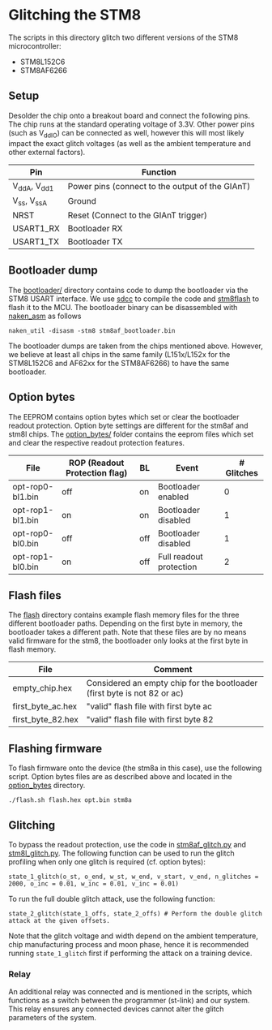 # Glitching the STM8

The scripts in this directory glitch two different versions of the STM8 microcontroller:

- STM8L152C6
- STM8AF6266

## Setup
Desolder the chip onto a breakout board and connect the following pins. The chip runs at the standard operating voltage of 3.3V. Other power pins (such as V<sub>ddIO</sub>) can be connected as well, however this will most likely impact the exact glitch voltages (as well as the ambient temperature and other external factors). 

| Pin | Function |
| --- | -------- |
| V<sub>ddA</sub>, V<sub>dd1</sub> | Power pins (connect to the output of the GIAnT) |
| V<sub>ss</sub>, V<sub>ssA</sub> | Ground |
| NRST | Reset (Connect to the GIAnT trigger) |
| USART1\_RX | Bootloader RX |
| USART1\_TX | Bootloader TX |

## Bootloader dump
The [bootloader/](bootloader) directory contains code to dump the bootloader via the STM8 USART interface. We use [sdcc](http://sdcc.sourceforge.net/) to compile the code and [stm8flash](https://github.com/vdudouyt/stm8flash) to flash it to the MCU. The bootloader binary can be disassembled with [naken\_asm](https://github.com/mikeakohn/naken_asm) as follows

```
naken_util -disasm -stm8 stm8af_bootloader.bin 
```

The bootloader dumps are taken from the chips mentioned above. However, we believe at least all chips in the same family (L151x/L152x for the STM8L152C6 and AF62xx for the STM8AF6266) to have the same bootloader. 


## Option bytes
The EEPROM contains option bytes which set or clear the bootloader readout protection. Option byte settings are different for the stm8af and stm8l chips. The [option\_bytes/](option_bytes) folder contains the eeprom files which set and clear the respective readout protection features. 

| File | ROP (Readout Protection flag) | BL | Event | \# Glitches |
| ---- | ----------------------------- | -- | ----- | ----------- |
| opt-rop0-bl1.bin | off | on | Bootloader enabled | 0 |
| opt-rop1-bl1.bin | on | on | Bootloader disabled | 1 |
| opt-rop0-bl0.bin | off | off | Bootloader disabled | 1 |
| opt-rop1-bl0.bin | on | off | Full readout protection | 2 |

## Flash files
The [flash](flash/) directory contains example flash memory files for the three different bootloader paths. Depending on the first byte in memory, the bootloader takes a different path. Note that these files are by no means valid firmware for the stm8, the bootloader only looks at the first byte in flash memory.

| File | Comment |
| ---- | ------- |
| empty\_chip.hex | Considered an empty chip for the bootloader (first byte is not 82 or ac) |
| first\_byte\_ac.hex | "valid" flash file with first byte ac |
| first\_byte\_82.hex | "valid" flash file with first byte 82 |


## Flashing firmware 
To flash firmware onto the device (the stm8a in this case), use the following script. Option bytes files are as described above and located in the [option\_bytes](option_bytes) directory. 

```./flash.sh flash.hex opt.bin stm8a```



## Glitching
To bypass the readout protection, use the code in [stm8af\_glitch.py](stm8af_glitch.py) and [stm8l\_glitch.py](stm8l_glitch.py). The following function can be used to run the glitch profiling when only one glitch is required (cf. option bytes): 

```
state_1_glitch(o_st, o_end, w_st, w_end, v_start, v_end, n_glitches = 2000, o_inc = 0.01, w_inc = 0.01, v_inc = 0.01)
```

To run the full double glitch attack, use the following function:

```
state_2_glitch(state_1_offs, state_2_offs) # Perform the double glitch attack at the given offsets.

```

Note that the glitch voltage and width depend on the ambient temperature, chip manufacturing process and moon phase, hence it is recommended running ```state_1_glitch``` first if performing the attack on a training device.

### Relay
An additional relay was connected and is mentioned in the scripts, which functions as a switch between the programmer (st-link) and our system. This relay ensures any connected devices cannot alter the glitch parameters of the system. 

